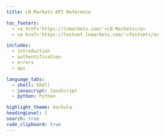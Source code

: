 ```yaml
---
title: LN Markets API Reference

toc_footers:
  - <a href='https://lnmarkets.com/'>LN Markets</a>
  - <a href='https://testnet.lnmarkets.com/'>Testnet</a>

includes:
  - introduction
  - authentification
  - errors
  - api

language_tabs:
  - shell: Shell
  - javascript: JavaScript
  - python: Python

highlight_theme: darkula
headingLevel: 2
search: true
code_clipboard: true
---
```

